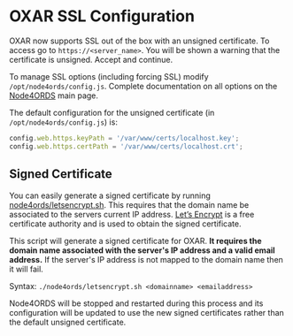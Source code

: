# OXAR SSL Configuration

OXAR now supports SSL out of the box with an unsigned certificate. To access go to `https://<server_name>`. You will be shown a warning that the certificate is unsigned. Accept and continue.

To manage SSL options (including forcing SSL) modify `/opt/node4ords/config.js`. Complete documentation on all options on the [Node4ORDS](https://github.com/OraOpenSource/node4ords/) main page.

The default configuration for the unsigned certificate (in `/opt/node4ords/config.js`) is:

```js
config.web.https.keyPath = '/var/www/certs/localhost.key';
config.web.https.certPath = '/var/www/certs/localhost.crt';
```

## Signed Certificate

You can easily generate a signed certificate by running [node4ords/letsencrypt.sh](../node4ords/letsencrypt.sh). This requires that the domain name be associated to the servers current IP address. [Let’s Encrypt](https://letsencrypt.org/) is a free certificate authority and is used to obtain the signed certificate.

This script will generate a signed certificate for OXAR. **It requires the domain name associated with the server's IP address and a valid email address.** If the server's IP address is not mapped to the domain name then it will fail.

Syntax: `./node4ords/letsencrypt.sh <domainname> <emailaddress>`

Node4ORDS will be stopped and restarted during this process and its configuration will be updated to use the new signed certificates rather than the default unsigned certificate.
